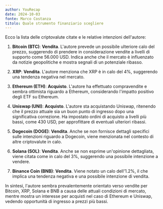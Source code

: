 ```yaml
---
author: YouRecap
date: 2024-10-03
fonte: Marco Costanza
titolo: Quale strumento finanziario scegliere
---
```


Ecco la lista delle criptovalute citate e le relative intenzioni dell'autore:

1. **Bitcoin (BTC)**: **Vendita**. L'autore prevede un possibile ulteriore calo del prezzo, suggerendo di prendere in considerazione vendite a livelli di supporto come 56.000 USD. Indica anche che il mercato è influenzato da notizie geopolitiche e mostra segnali di un potenziale ribasso.

2. **XRP**: **Vendita**. L'autore menziona che XRP è in calo del 4%, suggerendo una tendenza negativa nel mercato.

3. **Ethereum (ETH)**: **Acquisto**. L'autore ha effettuato compravendite e sembra ottimista riguardo a Ethereum, considerando l'impatto positivo degli ETF su Ethereum.

4. **Uniswap (UNI)**: **Acquisto**. L'autore sta acquistando Uniswap, ritenendo che il prezzo attuale sia un buon punto di ingresso dopo una significativa correzione. Ha impostato ordini di acquisto a livelli più bassi, come 430 USD, per approfittare di eventuali ulteriori ribassi.

5. **Dogecoin (DOGE)**: **Vendita**. Anche se non fornisce dettagli specifici sulle intenzioni riguardo a Dogecoin, viene menzionata nel contesto di altre criptovalute in calo.

6. **Solana (SOL)**: **Vendita**. Anche se non esprime un'opinione dettagliata, viene citata come in calo del 3%, suggerendo una possibile intenzione a vendere.

7. **Binance Coin (BNB)**: **Vendita**. Viene notato un calo dell'1.2%, il che implica una tendenza negativa e una possibile intenzione di vendita.

In sintesi, l'autore sembra prevalentemente orientato verso vendite per Bitcoin, XRP, Solana e BNB a causa delle attuali condizioni di mercato, mentre mostra un interesse per acquisti nel caso di Ethereum e Uniswap, vedendo opportunità di ingresso a prezzi più bassi.
